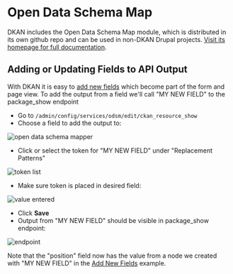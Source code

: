 # Open Data Schema Map

DKAN includes the Open Data Schema Map module, which is distributed in its own github repo and can be used in non-DKAN Drupal projects. [Visit its homepage for full documentation](https://github.com/NuCivic/open_data_schema_map).

## Adding or Updating Fields to API Output

With DKAN it is easy to [add new fields](../admin/addingfields.md) which become part of the form and page view. To add the output from a field we'll call "MY NEW FIELD" to the package_show endpoint 

+ Go to ```/admin/config/services/odsm/edit/ckan_resource_show```
+ Choose a field to add the output to:

![open data schema mapper](http://docs.getdkan.com/sites/default/files/Screen%20Shot%202014-10-02%20at%202.43.49%20PM.png)

+ Click or select the token for "MY NEW FIELD" under "Replacement Patterns"

![token list](http://docs.getdkan.com/sites/default/files/Screen%20Shot%202014-10-02%20at%202.45.33%20PM.png)

+ Make sure token is placed in desired field:

![value entered](http://docs.getdkan.com/sites/default/files/Screen%20Shot%202014-10-02%20at%202.45.51%20PM.png)

+ Click **Save**
+ Output from "MY NEW FIELD" should be visible in package_show endpoint:

![endpoint](http://docs.getdkan.com/sites/default/files/package_show_Example.png)

Note that the "position" field now has the value from a node we created with "MY NEW FIELD" in the <a href="/dkan-documentation/dkan-developers/adding-fields-dkan">Add New Fields</a> example.